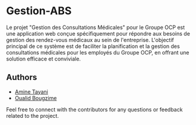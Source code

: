 # Gestion-ABS

Le projet "Gestion des Consultations Médicales" pour le Groupe OCP est une application web conçue spécifiquement pour répondre aux besoins de gestion des rendez-vous médicaux au sein de l'entreprise. L'objectif principal de ce système est de faciliter la planification et la gestion des consultations médicales pour les employés du Groupe OCP, en offrant une solution efficace et conviviale.

## Authors

- [Amine Tayani](https://www.github.com/amine-tayani)
- [Oualid Bougzime](https://www.linkedin.com/in/oualid-bougzime-6857a9177)

Feel free to connect with the contributors for any questions or feedback related to the project.
